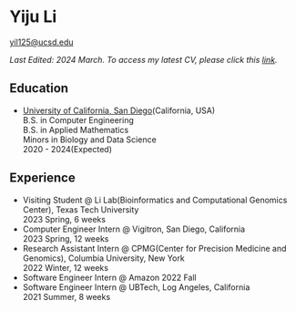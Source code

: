 # Yiju Li

[yil125@ucsd.edu](mailto:yil125@ucsd.edu)

*Last Edited: 2024 March. To access my latest CV, please click this [link](https://yijuli.info/CV.pdf).* 


## Education
- [University of California, San Diego](https://www.ucsd.edu)(California, USA)     
B.S. in Computer Engineering  
B.S. in Applied Mathematics  
Minors in Biology and Data Science  
2020 - 2024(Expected)


## Experience
- Visiting Student @ Li Lab(Bioinformatics and Computational Genomics Center), Texas Tech University  
2023 Spring, 6 weeks  
- Computer Engineer Intern @ Vigitron, San Diego, California  
2023 Spring, 12 weeks  
- Research Assistant Intern @ CPMG(Center for Precision Medicine and Genomics), Columbia University, New York  
2022 Winter, 12 weeks  
- Software Engineer Intern @ Amazon
2022 Fall
- Software Engineer Intern @ UBTech, Log Angeles, California  
2021 Summer, 8 weeks  


